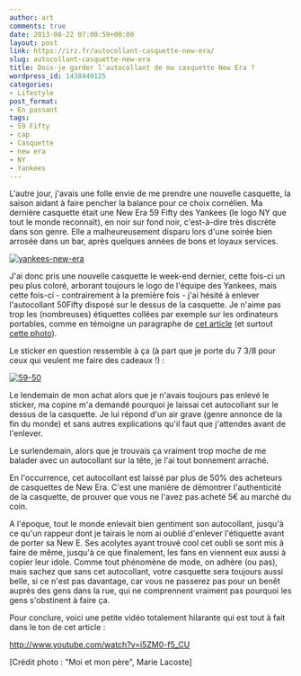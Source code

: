 ```yaml
---
author: art
comments: true
date: 2013-08-22 07:00:59+00:00
layout: post
link: https://irz.fr/autocollant-casquette-new-era/
slug: autocollant-casquette-new-era
title: Dois-je garder l'autocollant de ma casquette New Era ?
wordpress_id: 1438449125
categories:
- Lifestyle
post_format:
- En passant
tags:
- 59 Fifty
- cap
- Casquette
- new era
- NY
- Yankees
---
```


L'autre jour, j'avais une folle envie de me prendre une nouvelle casquette, la saison aidant à faire pencher la balance pour ce choix cornélien. Ma dernière casquette était une New Era 59 Fifty des Yankees (le logo NY que tout le monde reconnaît), en noir sur fond noir, c'est-à-dire très discrète dans son genre. Elle a malheureusement disparu lors d'une soirée bien arrosée dans un bar, après quelques années de bons et loyaux services. <!-- more -->

[![yankees-new-era](https://static.irz.fr/2013/08/yankees-new-era.jpg)](https://irz.fr/recherche?q=yankees-new-era)

J'ai donc pris une nouvelle casquette le week-end dernier, cette fois-ci un peu plus coloré, arborant toujours le logo de l'équipe des Yankees, mais cette fois-ci - contrairement à la première fois - j'ai hésité à enlever l'autocollant 50Fifty disposé sur le dessus de la casquette. Je n'aime pas trop les (nombreuses) étiquettes collées par exemple sur les ordinateurs portables, comme en témoigne un paragraphe de [cet article](http://irz.fr/on-va-switcher/) (et surtout [cette photo](https://static.irz.fr/2011/08/photo-1024x764.jpg)).

Le sticker en question ressemble à ça (à part que je porte du 7 3/8 pour ceux qui veulent me faire des cadeaux !) :

[![59-50](https://static.irz.fr/2013/08/59-50.png)](https://irz.fr/recherche?q=59-50)

Le lendemain de mon achat alors que je n'avais toujours pas enlevé le sticker, ma copine m'a demandé pourquoi je laissai cet autocollant sur le dessus de la casquette. Je lui répond d'un air grave (genre annonce de la fin du monde) et sans autres explications qu'il faut que j'attendes avant de l'enlever.

Le surlendemain, alors que je trouvais ça vraiment trop moche de me balader avec un autocollant sur la tête, je l'ai tout bonnement arraché.

En l'occurrence, cet autocollant est laissé par plus de 50% des acheteurs de casquettes de New Era. C'est une manière de démontrer l'authenticité de la casquette, de prouver que vous ne l'avez pas acheté 5€ au marché du coin.

A l'époque, tout le monde enlevait bien gentiment son autocollant, jusqu'à ce qu'un rappeur dont je tairais le nom ai oublié d'enlever l'étiquette avant de porter sa New E. Ses acolytes ayant trouvé cool cet oubli se sont mis à faire de même, jusqu'à ce que finalement, les fans en viennent eux aussi à copier leur idole. Comme tout phénomène de mode, on adhère (ou pas), mais sachez que sans cet autocollant, votre casquette sera toujours aussi belle, si ce n'est pas davantage, car vous ne passerez pas pour un benêt auprès des gens dans la rue, qui ne comprennent vraiment pas pourquoi les gens s'obstinent à faire ça.

Pour conclure, voici une petite vidéo totalement hilarante qui est tout à fait dans le ton de cet article :


http://www.youtube.com/watch?v=i5ZM0-f5_CU


[Crédit photo : "Moi et mon père", Marie Lacoste]
